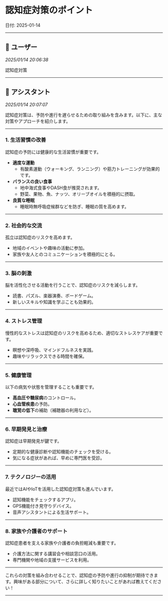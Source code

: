 # 認知症対策のポイント

日付: 2025-01-14

---

## 👤 ユーザー
*2025/01/14 20:06:38*

認知症対策

---

## 🤖 アシスタント
*2025/01/14 20:07:07*

認知症対策は、予防や進行を遅らせるための取り組みを含みます。以下に、主な対策やアプローチを紹介します。

---

### 1. **生活習慣の改善**
認知症の予防には健康的な生活習慣が重要です。
- **適度な運動**  
  - 有酸素運動（ウォーキング、ランニング）や筋力トレーニングが効果的です。
- **バランスの良い食事**  
  - 地中海式食事やDASH食が推奨されます。
  - 野菜、果物、魚、ナッツ、オリーブオイルを積極的に摂取。
- **良質な睡眠**  
  - 睡眠時無呼吸症候群などを防ぎ、睡眠の質を高めます。

---

### 2. **社会的な交流**
孤立は認知症のリスクを高めます。
- 地域のイベントや趣味の活動に参加。
- 家族や友人とのコミュニケーションを積極的にとる。

---

### 3. **脳の刺激**
脳を活性化させる活動を行うことで、認知症のリスクを減らします。
- 読書、パズル、楽器演奏、ボードゲーム。
- 新しいスキルや知識を学ぶことも効果的。

---

### 4. **ストレス管理**
慢性的なストレスは認知症のリスクを高めるため、適切なストレスケアが重要です。
- 瞑想や深呼吸、マインドフルネスを実践。
- 趣味やリラックスできる時間を確保。

---

### 5. **健康管理**
以下の病気や状態を管理することも重要です。
- **高血圧や糖尿病**のコントロール。
- **心血管疾患**の予防。
- **聴覚の低下**の補助（補聴器の利用など）。

---

### 6. **早期発見と治療**
認知症は早期発見が鍵です。
- 定期的な健康診断や認知機能のチェックを受ける。
- 気になる症状があれば、早めに専門医を受診。

---

### 7. **テクノロジーの活用**
最近ではAIやIoTを活用した認知症対策も進んでいます。
- 認知機能をチェックするアプリ。
- GPS機能付き見守りデバイス。
- 音声アシスタントによる生活サポート。

---

### 8. **家族や介護者のサポート**
認知症患者を支える家族や介護者の負担軽減も重要です。
- 介護方法に関する講習会や相談窓口の活用。
- 専門機関や地域の支援サービスを利用。

---

これらの対策を組み合わせることで、認知症の予防や進行の抑制が期待できます。興味がある部分について、さらに詳しく知りたいことがあれば教えてください！

---
